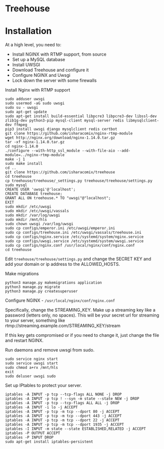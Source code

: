 # Treehouse

# Installation
At a high level, you need to:

 * Install NGINX with RTMP support, from source
 * Set up a MySQL database
 * Install UWSGI
 * Download Treehouse and configure it
 * Configure NGINX and Uwsgi
 * Lock down the server with some firewalls

Install Nginx with RTMP support

    sudo adduser uwsgi
    sudo usermod -aG sudo uwsgi
    sudo su - uwsgi
    sudo apt-get update
    sudo apt-get install build-essential libpcre3 libpcre3-dev libssl-dev zlib1g-dev python3-pip mysql-client mysql-server redis libmysqlclient-dev ffmpeg
    pip3 install uwsgi django mysqlclient redis certbot
    git clone https://github.com/isharacomix/nginx-rtmp-module
    wget http://nginx.org/download/nginx-1.14.0.tar.gz
    tar -xf nginx-1.14.0.tar.gz
    cd nginx-1.14.0
    ./configure --with-http_ssl_module --with-file-aio --add-module=../nginx-rtmp-module
    make -j 1
    sudo make install
    cd ..
    git clone https://github.com/isharacomix/treehouse
    cd treehouse
    cp treehouse/treehouse/_settings.py treehouse/treehouse/settings.py
    sudo mysql
    CREATE USER 'uwsgi'@'localhost';
    CREATE DATABASE treehouse;
    GRANT ALL ON treehouse.* TO "uwsgi"@"localhost";
    EXIT
    sudo mkdir /etc/uwsgi
    sudo mkdir /etc/uwsgi/vassals
    sudo mkdir /var/log/uwsgi
    sudo mkdir /mnt/hls
    sudo chown uwsgi /var/log/uwsgi
    sudo cp configs/emperor.ini /etc/uwsgi/emperor.ini
    sudo cp configs/treehouse.ini /etc/uwsgi/vassals/treehouse.ini
    sudo cp configs/nginx.service /etc/systemd/system/nginx.service
    sudo cp configs/uwsgi.service /etc/systemd/system/uwsgi.service
    sudo cp configs/nginx.conf /usr/local/nginx/conf/nginx.conf
    cd treehouse

Edit `treehouse/treehouse/settings.py` and change the SECRET KEY and add your
domain or ip address to the ALLOWED_HOSTS.

Make migrations

    python3 manage.py makemigrations application
    python3 manage.py migrate
    python3 manage.py createsuperuser

Configure NGINX - `/usr/local/nginx/conf/nginx.conf`

Specifically, change the STREAMING_KEY. Make up a streaming key like a password
(letters only, no spaces). This will be your secret url for streaming to your
server, something like rtmp://streaming.example.com/STREAMING_KEY/stream

If this key gets compromised or if you need to change it, just change the file
and restart NGINX.

Run daemons and remove uwsgi from sudo.

    sudo service nginx start
    sudo service uwsgi start
    sudo chmod a+rx /mnt/hls
    exit
    sudo deluser uwsgi sudo

Set up IPtables to protect your server.

    iptables -A INPUT -p tcp --tcp-flags ALL NONE -j DROP
    iptables -A INPUT -p tcp ! --syn -m state --state NEW -j DROP
    iptables -A INPUT -p tcp --tcp-flags ALL ALL -j DROP
    iptables -A INPUT -i lo -j ACCEPT
    iptables -A INPUT -p tcp -m tcp --dport 80 -j ACCEPT
    iptables -A INPUT -p tcp -m tcp --dport 443 -j ACCEPT
    iptables -A INPUT -p tcp -m tcp --dport 22 -j ACCEPT
    iptables -A INPUT -p tcp -m tcp --dport 1935 -j ACCEPT
    iptables -I INPUT -m state --state ESTABLISHED,RELATED -j ACCEPT
    iptables -P OUTPUT ACCEPT
    iptables -P INPUT DROP
    sudo apt-get install iptables-persistent
